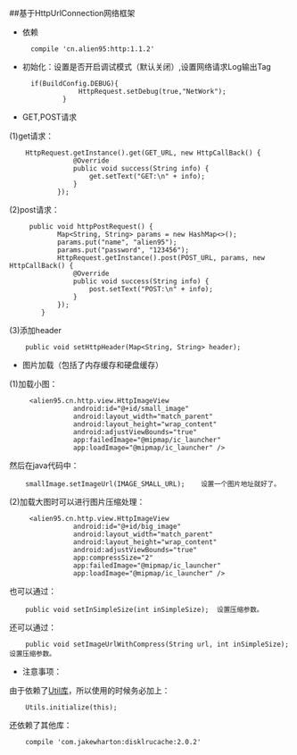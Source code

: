 ##基于HttpUrlConnection网络框架

- 依赖

        compile 'cn.alien95:http:1.1.2'

- 初始化：设置是否开启调试模式（默认关闭）,设置网络请求Log输出Tag

        if(BuildConfig.DEBUG){
                    HttpRequest.setDebug(true,"NetWork");
                }

- GET,POST请求

(1)get请求：

        HttpRequest.getInstance().get(GET_URL, new HttpCallBack() {
                    @Override
                    public void success(String info) {
                        get.setText("GET:\n" + info);
                    }
                });

(2)post请求：

         public void httpPostRequest() {
                Map<String, String> params = new HashMap<>();
                params.put("name", "alien95");
                params.put("password", "123456");
                HttpRequest.getInstance().post(POST_URL, params, new HttpCallBack() {
                    @Override
                    public void success(String info) {
                        post.setText("POST:\n" + info);
                    }
                });
            }

(3)添加header

        public void setHttpHeader(Map<String, String> header);

- 图片加载（包括了内存缓存和硬盘缓存）

(1)加载小图：

         <alien95.cn.http.view.HttpImageView
                    android:id="@+id/small_image"
                    android:layout_width="match_parent"
                    android:layout_height="wrap_content"
                    android:adjustViewBounds="true"
                    app:failedImage="@mipmap/ic_launcher"
                    app:loadImage="@mipmap/ic_launcher" />
                    
然后在java代码中：

        smallImage.setImageUrl(IMAGE_SMALL_URL);    设置一个图片地址就好了。                                       

(2)加载大图时可以进行图片压缩处理：

         <alien95.cn.http.view.HttpImageView
                    android:id="@+id/big_image"
                    android:layout_width="match_parent"
                    android:layout_height="wrap_content"
                    android:adjustViewBounds="true"
                    app:compressSize="2"
                    app:failedImage="@mipmap/ic_launcher"
                    app:loadImage="@mipmap/ic_launcher" />
                    
也可以通过：

        public void setInSimpleSize(int inSimpleSize);  设置压缩参数。
        
还可以通过：

        public void setImageUrlWithCompress(String url, int inSimpleSize);  设置压缩参数。

- 注意事项：

由于依赖了[Util库](https://github.com/llxdaxia/Utils)，所以使用的时候务必加上：

        Utils.initialize(this);
        
还依赖了其他库：

        compile 'com.jakewharton:disklrucache:2.0.2'       